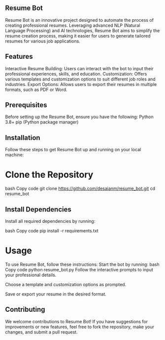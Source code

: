 ## Resume Bot
Resume Bot is an innovative project designed to automate the process of creating professional resumes. Leveraging advanced NLP (Natural Language Processing) and AI technologies, Resume Bot aims to simplify the resume creation process, making it easier for users to generate tailored resumes for various job applications.

## Features
Interactive Resume Building: Users can interact with the bot to input their professional experiences, skills, and education.
Customization: Offers various templates and customization options to suit different job roles and industries.
Export Options: Allows users to export their resumes in multiple formats, such as PDF or Word.

## Prerequisites
Before setting up the Resume Bot, ensure you have the following:
Python 3.8+
pip (Python package manager)

## Installation
Follow these steps to get Resume Bot up and running on your local machine:

# Clone the Repository
bash
Copy code
git clone https://github.com/desaianm/resume_bot.git
cd resume_bot

## Install Dependencies
Install all required dependencies by running:

bash
Copy code
pip install -r requirements.txt

# Usage
To use Resume Bot, follow these instructions:
Start the bot by running:
bash
Copy code
python resume_bot.py
Follow the interactive prompts to input your professional details.

Choose a template and customization options as prompted.

Save or export your resume in the desired format.

## Contributing
We welcome contributions to Resume Bot! If you have suggestions for improvements or new features, feel free to fork the repository, make your changes, and submit a pull request.

